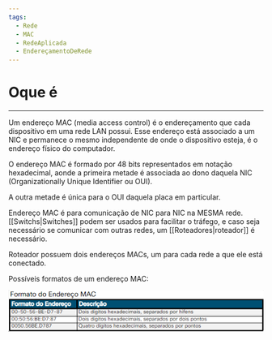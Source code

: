 ```yaml
---
tags:
  - Rede
  - MAC
  - RedeAplicada
  - EndereçamentoDeRede
---
```


# Oque é
---

Um endereço MAC (media access control) é o endereçamento que cada dispositivo em uma rede LAN possui. Esse endereço está associado a um NIC e permanece o mesmo independente de onde o dispositivo esteja, é o endereço físico do computador.

O endereço MAC é formado por 48 bits representados em notação hexadecimal, aonde a primeira metade é associada ao dono daquela NIC (Organizationally Unique Identifier ou OUI).

A outra metade é única para o OUI daquela placa em particular.

Endereço MAC é para comunicação de NIC para NIC na MESMA rede. [[Switchs|Switches]] podem ser usados para facilitar o tráfego, e caso seja necessário se comunicar com outras redes, um [[Roteadores|roteador]] é necessário.

Roteador possuem dois endereços MACs, um para cada rede a que ele está conectado.

Possíveis formatos de um endereço MAC:

![](./img/Pasted%20image%2020240301155814.png)
